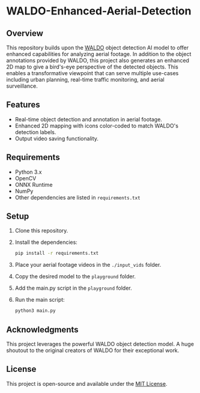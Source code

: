 # WALDO-Enhanced-Aerial-Detection

## Overview

This repository builds upon the [WALDO](https://github.com/stephansturges/WALDO) object detection AI model to offer enhanced capabilities for analyzing aerial footage. In addition to the object annotations provided by WALDO, this project also generates an enhanced 2D map to give a bird's-eye perspective of the detected objects. This enables a transformative viewpoint that can serve multiple use-cases including urban planning, real-time traffic monitoring, and aerial surveillance.

## Features

- Real-time object detection and annotation in aerial footage.
- Enhanced 2D mapping with icons color-coded to match WALDO's detection labels.
- Output video saving functionality.
  
## Requirements

- Python 3.x
- OpenCV
- ONNX Runtime
- NumPy
- Other dependencies are listed in `requirements.txt`

## Setup

1. Clone this repository.
2. Install the dependencies:
   ```bash
   pip install -r requirements.txt
   ```

3. Place your aerial footage videos in the `./input_vids` folder.
4. Copy the desired model to the `playground` folder.
5. Add the main.py script in the `playground` folder.
6. Run the main script:
   ``` bash
   python3 main.py
   ```

## Acknowledgments

This project leverages the powerful WALDO object detection model. A huge shoutout to the original creators of WALDO for their exceptional work.

## License

This project is open-source and available under the [MIT License](LICENSE).

